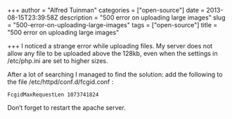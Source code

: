 +++
author = "Alfred Tuinman"
categories = ["open-source"]
date = 2013-08-15T23:39:58Z
description = "500 error on uploading large images"
slug = "500-error-on-uploading-large-images"
tags = ["open-source"]
title = "500 error on uploading large images"

+++
I noticed a strange error while uploading files. My server does not allow any file to be uploaded above the 128kb, even when the settings in /etc/php.ini are set to higher sizes.

After a lot of searching I managed to find the solution: add the following to the file /etc/httpd/conf.d/fcgid.conf :

    FcgidMaxRequestLen 1073741824

Don’t forget to restart the apache server.